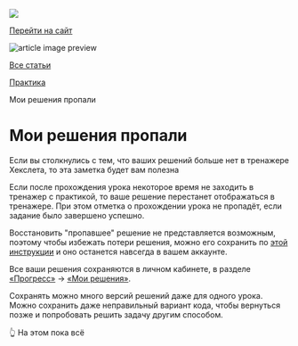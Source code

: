 [![](https://files.carrotquest.app/knowledge-bases-images/logos/64033/1726575914708-nb7xvabz.png)](/)

[Перейти на сайт](https://ru.hexlet.io)

![article image preview]()

[Все статьи](/)

[Практика](/category/4303)

Мои решения пропали

# Мои решения пропали

Если вы столкнулись с тем, что ваших решений больше нет в тренажере Хекслета, то эта заметка будет вам полезна

Если после прохождения урока некоторое время не заходить в тренажер с практикой, то ваше решение перестанет отображаться в тренажере. При этом отметка о прохождении урока не пропадёт, если задание было завершено успешно.

Восстановить "пропавшее" решение не представляется возможным, поэтому чтобы избежать потери решения, можно его сохранить по [этой инструкции](https://help.hexlet.io/article/20538) и оно останется навсегда в вашем аккаунте.

Все ваши решения сохраняются в личном кабинете, в разделе [«Прогресс»](https://ru.hexlet.io/my/learning) → [«Мои решения»](https://ru.hexlet.io/my/learning/code_reviews).

Сохранять можно много версий решений даже для одного урока. Можно сохранить даже неправильный вариант кода, чтобы вернуться позже и попробовать решить задачу другим способом.

👆 На этом пока всё